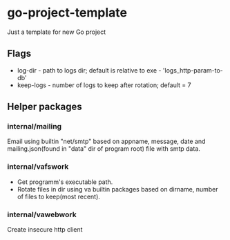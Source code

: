 # go-project-template
Just a template for new Go project

<h2>Flags</h2>

* log-dir - path to logs dir; default is relative to exe - 'logs_http-param-to-db'
* keep-logs - number of logs to keep after rotation; default = 7

<h2>Helper packages</h2>

<h3>internal/mailing</h3>

Email using builtin "net/smtp" based on appname, message, date and mailing.json(found in "data" dir of program root) file with smtp data.

<h3>internal/vafswork</h3>

* Get programm's executable path.
* Rotate files in dir using va builtin packages based on dirname, number of files to keep(most recent).

<h3>internal/vawebwork</h3>

Create insecure http client